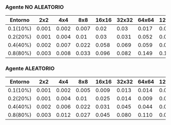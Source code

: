 ### Agente NO ALEATORIO

| Entorno  | 2x2   | 4x4   | 8x8   | 16x16 | 32x32 | 64x64 | 128x128 |
|----------|-------|-------|-------|-------|-------|-------|---------|
| 0.1(10%) | 0.001 | 0.002 | 0.007 | 0.02  | 0.03  | 0.017 | 0.017   |
| 0.2(20%) | 0.001 | 0.004 | 0.01  | 0.03  | 0.031 | 0.052 | 0.048   |
| 0.4(40%) | 0.002 | 0.007 | 0.022 | 0.058 | 0.069 | 0.059 | 0.054   |
| 0.8(80%) | 0.003 | 0.008 | 0.033 | 0.096 | 0.082 | 0.149 | 0.122   |

### Agente ALEATORIO

| Entorno  | 2x2   | 4x4   | 8x8   | 16x16 | 32x32 | 64x64 | 128x128 |
|----------|-------|-------|-------|-------|-------|-------|---------|
| 0.1(10%) | 0.001 | 0.002 | 0.005 | 0.009 | 0.013 | 0.014 | 0.012   |
| 0.2(20%) | 0.001 | 0.004 | 0.01  | 0.025 | 0.014 | 0.009 | 0.025   |
| 0.4(40%) | 0.002 | 0.006 | 0.022 | 0.031 | 0.045 | 0.044 | 0.051   |
| 0.8(80%) | 0.003 | 0.012 | 0.027 | 0.045 | 0.080 | 0.110 | 0.080   |
